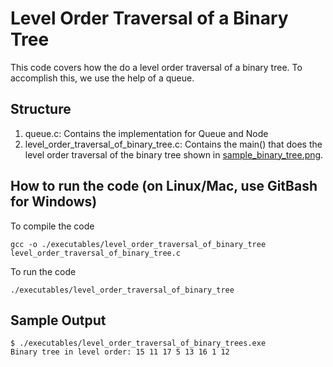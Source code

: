 # Level Order Traversal of a Binary Tree

This code covers how the do a level order traversal of a binary tree. To accomplish this, we use the help of a queue.

## Structure

1. queue.c: Contains the implementation for Queue and Node
2. level_order_traversal_of_binary_tree.c: Contains the main() that does the level order traversal of the binary tree shown in [sample_binary_tree.png](sample_binary_tree.png).

## How to run the code (on Linux/Mac, use GitBash for Windows)

To compile the code
```
gcc -o ./executables/level_order_traversal_of_binary_tree level_order_traversal_of_binary_tree.c
```

To run the code
```
./executables/level_order_traversal_of_binary_tree
```

## Sample Output
```
$ ./executables/level_order_traversal_of_binary_trees.exe
Binary tree in level order: 15 11 17 5 13 16 1 12
```